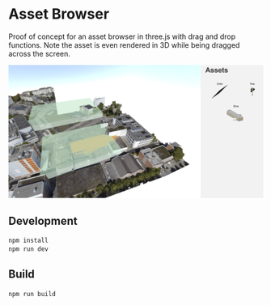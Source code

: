 # Asset Browser

Proof of concept for an asset browser in three.js with drag and drop functions. Note the asset is even rendered in 3D while being dragged across the screen.

![Preview](preview.png)


## Development

```bash
npm install
npm run dev
```

## Build

```bash
npm run build
```
